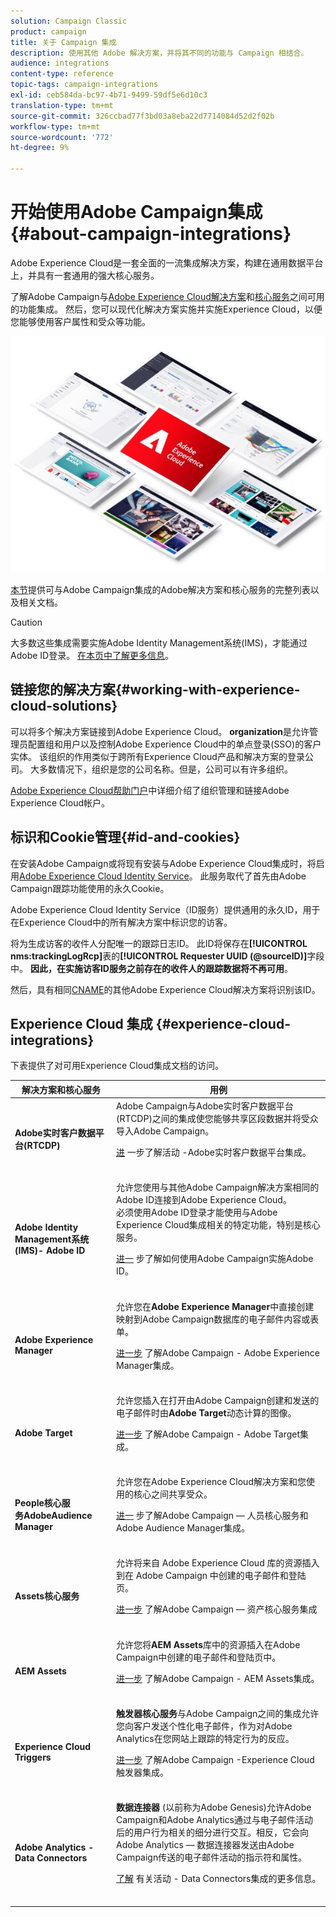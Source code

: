 ```yaml
---
solution: Campaign Classic
product: campaign
title: 关于 Campaign 集成
description: 使用其他 Adobe 解决方案，并将其不同的功能与 Campaign 相结合。
audience: integrations
content-type: reference
topic-tags: campaign-integrations
exl-id: ceb584da-bc97-4b71-9499-59df5e6d10c3
translation-type: tm+mt
source-git-commit: 326ccbad77f3bd03a8eba22d7714084d52d2f02b
workflow-type: tm+mt
source-wordcount: '772'
ht-degree: 9%

---
```


# 开始使用Adobe Campaign集成{#about-campaign-integrations}

Adobe Experience Cloud是一套全面的一流集成解决方案，构建在通用数据平台上，并具有一套通用的强大核心服务。

了解Adobe Campaign与[Adobe Experience Cloud解决方案](https://docs.adobe.com/content/help/en/core-services/interface/marketing-cloud-integrations.html)和[核心服务](https://docs.adobe.com/content/help/en/core-services/interface/about-core-services/core-services.html)之间可用的功能集成。 然后，您可以现代化解决方案实施并实施Experience Cloud，以便您能够使用客户属性和受众等功能。

![](assets/ExCloud-solutions.png)

[本节](#experience-cloud-integrations)提供可与Adobe Campaign集成的Adobe解决方案和核心服务的完整列表以及相关文档。

>[!CAUTION]
>
>大多数这些集成需要实施Adobe Identity Management系统(IMS)，才能通过Adobe ID登录。 [在本页中了解更多信息](../../integrations/using/about-adobe-id.md)。


## 链接您的解决方案{#working-with-experience-cloud-solutions}

可以将多个解决方案链接到Adobe Experience Cloud。 **organization**&#x200B;是允许管理员配置组和用户以及控制Adobe Experience Cloud中的单点登录(SSO)的客户实体。 该组织的作用类似于跨所有Experience Cloud产品和解决方案的登录公司。 大多数情况下，组织是您的公司名称。但是，公司可以有许多组织。

[Adobe Experience Cloud帮助门户](https://docs.adobe.com/content/help/en/core-services/interface/manage-users-and-products/organizations.html)中详细介绍了组织管理和链接Adobe Experience Cloud帐户。

## 标识和Cookie管理{#id-and-cookies}

在安装Adobe Campaign或将现有安装与Adobe Experience Cloud集成时，将启用[Adobe Experience Cloud Identity Service](https://docs.adobe.com/content/help/en/id-service/using/home.html)。 此服务取代了首先由Adobe Campaign跟踪功能使用的永久Cookie。

Adobe Experience Cloud Identity Service（ID服务）提供通用的永久ID，用于在Experience Cloud中的所有解决方案中标识您的访客。

将为生成访客的收件人分配唯一的跟踪日志ID。 此ID将保存在&#x200B;**[!UICONTROL nms:trackingLogRcp]**&#x200B;表的&#x200B;**[!UICONTROL Requester UUID (@sourceID)]**&#x200B;字段中。 **因此，在实施访客ID服务之前存在的收件人的跟踪数据将不再可用**。

然后，具有相同[CNAME](https://docs.adobe.com/content/help/en/id-service/using/reference/analytics-reference/cname.html)的其他Adobe Experience Cloud解决方案将识别该ID。

## Experience Cloud 集成 {#experience-cloud-integrations}

下表提供了对可用Experience Cloud集成文档的访问。

<table> 
 <thead> 
  <tr> 
   <th> 解决方案和核心服务<br /> </th> 
   <th> 用例<br /> </th> 
  </tr> 
 </thead> 
 <tbody> 
  <tr> 
   <td> <strong>Adobe实时客户数据平台(RTCDP)</strong><br /> </td> 
   <td> Adobe Campaign与Adobe实时客户数据平台(RTCDP)之间的集成使您能够共享区段数据并将受众导入Adobe Campaign。<br /> <p><a href="../../integrations/using/get-started-sources-destinations.md">进</a> 一步了解活动 -Adobe实时客户数据平台集成。</p><br /> </td> 
  </tr> 
  <tr> 
   <td> <strong>Adobe Identity Management系统(IMS)- Adobe ID</strong><br /> </td> 
   <td> 允许您使用与其他Adobe Campaign解决方案相同的Adobe ID连接到Adobe Experience Cloud。<br /> 必须使用Adobe ID登录才能使用与Adobe Experience Cloud集成相关的特定功能，特别是核心服务。<br /> <p><a href="../../integrations/using/about-adobe-id.md">进一</a> 步了解如何使用Adobe Campaign实施Adobe ID。</p><br /> </td> 
  </tr> 
  <tr> 
   <td> <strong>Adobe Experience Manager</strong><br /> </td> 
   <td> 允许您在<strong>Adobe Experience Manager</strong>中直接创建映射到Adobe Campaign数据库的电子邮件内容或表单。<br /> <p><a href="../../integrations/using/about-adobe-experience-manager.md">进一步</a> 了解Adobe Campaign - Adobe Experience Manager集成。</p><br /> </td> 
  </tr> 
  <tr> 
   <td> <strong>Adobe Target</strong><br /> </td> 
   <td> 允许您插入在打开由Adobe Campaign创建和发送的电子邮件时由<strong>Adobe Target</strong>动态计算的图像。<br /> <p><a href="../../integrations/using/integrating-with-adobe-target.md">进一步</a> 了解Adobe Campaign - Adobe Target集成。</p><br /> </td> 
  </tr> 
  <tr> 
   <td> <strong>People核心服</strong><br /> <strong>务AdobeAudience Manager</strong><br /> </td> 
   <td> 允许您在Adobe Experience Cloud解决方案和您使用的核心之间共享受众。<br /> <p><a href="../../integrations/using/sharing-audiences-with-adobe-experience-cloud.md">进一</a> 步了解Adobe Campaign — 人员核心服务和Adobe Audience Manager集成。</p><br /> </td> 
  </tr> 
  <tr> 
   <td> <strong>Assets核心服务</strong><br /> </td> 
   <td> 允许将来自 Adobe Experience Cloud 库的资源插入到在 Adobe Campaign 中创建的电子邮件和登陆页。<br /> <p><a href="../../integrations/using/configuring-access-to-assets.md#integrating-with-experience-cloud-assets">进一步</a> 了解Adobe Campaign — 资产核心服务集成</p><br /> </td> 
  </tr> 
  <tr> 
   <td> <strong>AEM Assets</strong><br /> </td> 
   <td> 允许您将<strong>AEM Assets</strong>库中的资源插入在Adobe Campaign中创建的电子邮件和登陆页中。<br /> <p><a href="../../integrations/using/configuring-access-to-assets.md#integrating-with-aem-assets">进一步</a> 了解Adobe Campaign - AEM Assets集成。</p><br /> </td> 
  </tr> 
  <tr> 
   <td> <strong>Experience Cloud Triggers</strong><br /> </td> 
   <td> <strong>触发器核心服务</strong>与Adobe Campaign之间的集成允许您向客户发送个性化电子邮件，作为对Adobe Analytics在您网站上跟踪的特定行为的反应。<br /> <p><a href="https://helpx.adobe.com/cn/campaign/kb/triggers-and-campaign.html">进一步</a> 了解Adobe Campaign -Experience Cloud触发器集成。</p><br /> </td> 
  </tr> 
  <tr> 
   <td> <strong>Adobe Analytics - Data Connectors</strong><br /> </td> 
   <td> <strong>数据连接器</strong> (以前称为Adobe Genesis)允许Adobe Campaign和Adobe Analytics通过与电子邮件活动后的用户行为相关的细分进行交互。相反，它会向Adobe Analytics — 数据连接器发送由Adobe Campaign传送的电子邮件活动的指示符和属性。<br /> <p><a href="../../platform/using/adobe-analytics-data-connector.md">了解</a> 有关活动 - Data Connectors集成的更多信息。</p><br /> </td> 
  </tr> 
 </tbody> 
</table>
